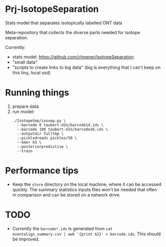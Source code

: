 # Prj-IsotopeSeparation
Stats model that separates isotopically labelled ONT data

Meta-repository that collects the diverse parts needed for isotope separation.

Currently:
- stats model: <https://github.com/choener/IsotopeSeparation>
- "small data"
- "scripts to create links to big data" (big is everything that I can't keep on this tiny, local ssd)

# Running things

1. prepare data
1. run model:
    ```
    ./IsotopeSep/isosep.py \
      --barcode 0 taubert-d2o/barcode14.ids \
      --barcode 100 taubert-d2o/barcode16.ids \
      --outputdir fulltmp \
      --pickledreads pickles/50 \
      --kmer k5 \
      --posteriorpredictive \
      --train
    ```

# Performance tips

- Keep the ``store`` directory on the local machine, where it can be accessed quickly. The summary
  statistics inputs files won't be needed that often in comparison and can be stored on a network
  drive.

# TODO

- Currently the ``barcode*.ids`` is generated from ``cat eventalign_summary.csv | awk '{print $2}' > barcode.ids``. This should be improved.
